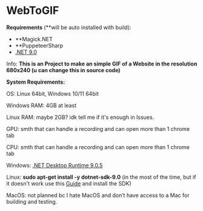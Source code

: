 # WebToGIF

**Requirements** (**will be auto installed with build):
 - **Magick.NET
 - **PuppeteerSharp
 - [.NET 9.0](https://dotnet.microsoft.com/en-us/download/dotnet/9.0)


Info: **This is an Project to make an simple GIF of a Website in the resolution 680x240 (u can change this in source code)**

**System Requirements:**

OS: Linux 64bit, Windows 10/11 64bit

Windows RAM: 4GB at least

Linux RAM: maybe 2GB? idk tell me if it's enough in Issues.

GPU: smth that can handle a recording and can open more than 1 chrome tab

CPU: smth that can handle a recording and can open more than 1 chrome tab

Windows: [.NET Desktop Runtime 9.0.5](https://builds.dotnet.microsoft.com/dotnet/WindowsDesktop/9.0.5/windowsdesktop-runtime-9.0.5-win-x64.exe)

Linux: **sudo apt-get install -y dotnet-sdk-9.0** (in the most of the time, but if it doesn't work use this [Guide](https://learn.microsoft.com/en-us/dotnet/core/install/linux?WT.mc_id=dotnet-35129-website) and install the SDK)

MacOS: not planned bc I hate MacOS and don’t have access to a Mac for building and testing.

#
